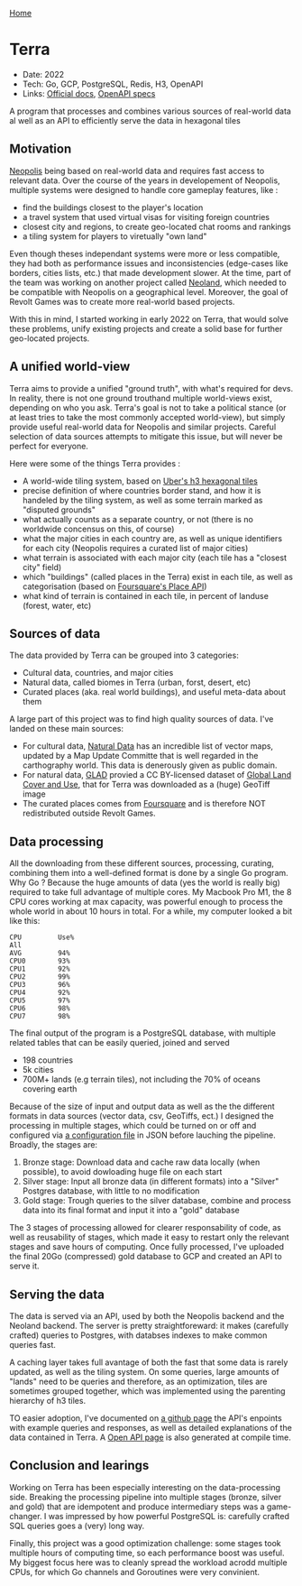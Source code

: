 [Home](/)

# Terra
* Date: 2022
* Tech: Go, GCP, PostgreSQL, Redis, H3, OpenAPI
* Links: [Official docs](https://revoltgames.github.io/docs/terra/intro), [OpenAPI specs](https://terra.neopolis.app/docs/)

A program that processes and combines various sources of real-world data al well as an API to efficiently serve the data in hexagonal tiles

## Motivation

[Neopolis](/pages/neopolis) being based on real-world data and requires fast access to relevant data. Over the course of the years in developement of Neopolis, multiple systems were designed to handle core gameplay features, like :

* find the buildings closest to the player's location
* a travel system that used virtual visas for visiting foreign countries
* closest city and regions, to create geo-located chat rooms and rankings
* a tiling system for players to viretually "own land"

Even though theses independant systems were more or less compatible, they had both as performance issues and inconsistencies (edge-cases like borders, cities lists, etc.) that made development slower. At the time, part of the team was working on another project called [Neoland](https://neoland.io), which needed to be compatible with Neopolis on a geographical level. Moreover, the goal of Revolt Games was to create more real-world based projects.

With this in mind, I started working in early 2022 on Terra, that would solve these problems, unify existing projects and create a solid base for further geo-located projects.

## A unified world-view

Terra aims to provide a unified "ground truth", with what's required for devs. In reality, there is not one ground trouthand multiple world-views exist, depending on who you ask. Terra's goal is not to take a political stance (or at least tries to take the most commonly accepted world-view), but simply provide useful real-world data for Neopolis and similar projects. Careful selection of data sources attempts to mitigate this issue, but will never be perfect for everyone. 

Here were some of the things Terra provides :

* A world-wide tiling system, based on [Uber's h3 hexagonal tiles](https://h3geo.org)
* precise definition of where countries border stand, and how it is handeled by the tiling system, as well as some terrain marked as "disputed grounds"
* what actually counts as a separate country, or not (there is no worldwide concensus on this, of course)
* what the major cities in each country are, as well as unique identifiers for each city (Neopolis requires a curated list of major cities)
* what terrain is associated with each major city (each tile has a "closest city" field)
* which "buildings" (called places in the Terra) exist in each tile, as well as categorisation (based on [Foursquare's Place API](https://fours))
* what kind of terrain is contained in each tile, in percent of landuse (forest, water, etc)

## Sources of data

The data provided by Terra can be grouped into 3 categories:

* Cultural data, countries, and major cities
* Natural data, called biomes in Terra (urban, forst, desert, etc)
* Curated places (aka. real world buildings), and useful meta-data about them

A large part of this project was to find high quality sources of data. I've landed on these main sources:

* For cultural data, [Natural Data](https://www.naturalearthdata.com/) has an incredible list of vector maps, updated by a Map Update Committe that is well regarded in the carthography world. This data is denerously given as public domain.
* For natural data, [GLAD](https://glad.umd.edu/) provied a CC BY-licensed dataset of [Global Land Cover and Use](https://glad.earthengine.app/view/global-land-cover-land-use-v1), that for Terra was downloaded as a (huge) GeoTiff image
* The curated places comes from [Foursquare](https://foursquare.com) and is therefore NOT redistributed outside Revolt Games.

## Data processing

All the downloading from these different sources, processing, curating, combining them into a well-defined format is done by a single Go program. Why Go ? Because the huge amounts of data (yes the world is really big) required to take full advantage of multiple cores. My Macbook Pro M1, the 8 CPU cores working at max capacity, was powerful enough to process the whole world in about 10 hours in total. For a while, my computer looked a bit like this:

```
CPU         Use%
All
AVG         94%
CPU0        93%
CPU1        92%
CPU2        99%
CPU3        96%
CPU4        92%
CPU5        97%
CPU6        98%
CPU7        98%
```

The final output of the program is a PostgreSQL database, with multiple related tables that can be easily queried, joined and served

 - 198 countries
 - 5k cities
 - 700M+ lands (e.g terrain tiles), not including the 70% of oceans covering earth

Because of the size of input and output data as well as the the different formats in data sources (vector data, csv, GeoTiffs, ect.) I designed the processing in multiple stages, which could be turned on or off and configured via [a configuration file](/pages/terra_config) in JSON before lauching the pipeline. Broadly, the stages are:

1) Bronze stage: Download data and cache raw data locally (when possible), to avoid dowloading huge file on each start
2) Silver stage: Input all bronze data (in different formats) into a "Silver" Postgres database, with little to no modification
3) Gold stage: Trough queries to the silver database, combine and process data into its final format and input it into a "gold" database

The 3 stages of processing allowed for clearer responsability of code, as well as reusability of stages, which made it easy to restart only the relevant stages and save hours of computing. Once fully processed, I've uploaded the final 20Go (compressed) gold database to GCP and created an API to serve it.

## Serving the data
The data is served via an API, used by both the Neopolis backend and the Neoland backend. The server is pretty straightforeward: it makes (carefully crafted) queries to Postgres, with databses indexes to make common queries fast.

A caching layer takes full avantage of both the fast that some data is rarely updated, as well as the tiling system. On some queries, large amounts of "lands" need to be queries and therefore, as an optimization, tiles are sometimes grouped together, which was implemented using the parenting hierarchy of h3 tiles.

TO easier adoption, I've documented on [a github page](https://revoltgames.github.io/docs/terra/intro) the API's enpoints with example queries and responses, as well as detailed explanations of the data contained in Terra. A [Open API page](https://terra.neopolis.app/docs/) is also generated at compile time.

## Conclusion and learings
Working on Terra has been especially interesting on the data-processing side. Breaking the processing pipeline into multiple stages (bronze, silver and gold) that are idempotent and produce intermediary steps was a game-changer. I was impressed by how powerful PostgreSQL is: carefully crafted SQL queries goes a (very) long way. 

Finally, this project was a good optimization challenge: some stages took multiple hours of computing time, so each performance boost was useful. My biggest focus here was to cleanly spread the workload acrodd multiple CPUs, for which Go channels and Goroutines were very convinient.